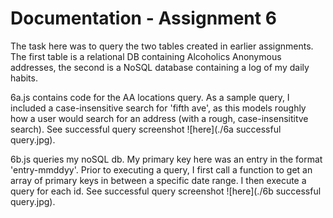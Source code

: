 # Documentation - Assignment 6

The task here was to query the two tables created in earlier assignments. The first table is a relational DB containing Alcoholics Anonymous addresses, the second is a NoSQL database containing a log of my daily habits.

6a.js contains code for the AA locations query. As a sample query, I included a case-insensitive search for 'fifth ave', as this models roughly how a user would search for an address (with a rough, case-insensititve search). See successful query screenshot ![here](./6a successful query.jpg).

6b.js queries my noSQL db. My primary key here was an entry in the format 'entry-mmddyy'. Prior to executing a query, I first call a function to get an array of primary keys in between a specific date range. I then execute a query for each id. See successful query screenshot ![here](./6b successful query.jpg).
